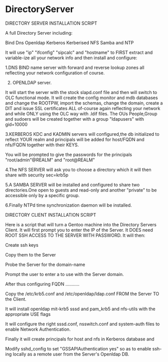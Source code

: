# DirectoryServer

DIRECTORY SERVER INSTALLATION SCRIPT

A full Directory Server including:

Bind Dns
Openldap
Kerberos
Kerberised NFS
Samba and
NTP

It will use "ip" "ifconfig" "sipcalc" and "hostname" to FIRST extract and variable-ize all your network info and then install and configure:

1.DNS BIND name server with forward and reverse lookup zones all reflecting your network configuration of course.

2. OPENLDAP server.

It will start the server with the stock slapd.conf file and then will switch to OLC functional mode.
It will create the config monitor and mdb databases and change the ROOTPW, import the schemas, change the domain, create a DIT and issue SSL certificates ALL of-course again reflecting your network and while ONLY using the OLC way with .ldif files.
The OUs People,Group and sudoers will be created together with a group "ldapusers" with gid=10000

3.KERBEROS KDC and KADMIN servers will configured,the db initialized to reflect YOUR realm and principals will be added for host/FQDN and nfs/FQDN together with their KEYS.

You will be prompted to give the passwords for the principals "root/admin"@REALM" and "root@REALM"

4.The NFS SERVER will ask you to choose a directory which it will then share with security sec=krb5p

5.A SAMBA SERVER will be installed and configured to share two directories.One open to guests and read-only and another "private" to be accessible only by a specific group.

6.Finally NTPd time synchronization daemon will be installed.

DIRECTORY CLIENT INSTALLATION SCRIPT

Here is a script that will turn a Gentoo machine into the Directory Servers Client.
It will first prompt you to enter the IP of the Server.
It DOES need ROOT SSH ACCESS TO THE SERVER WITH PASSWORD.
It will then:

Create ssh keys

Copy them to the Server

Probe the Server for the domain-name

Prompt the user to enter a <name> to use with the Server domain.

After thus configuring FQDN ...........

Copy the /etc/krb5.conf and /etc/openldap/ldap.conf FROM the Server TO the Client.

It will install openldap mit-krb5 sssd and pam_krb5 and nfs-utils with the appropriate USE flags

It will configure the right sssd.conf, nsswitch.conf and system-auth files to enable Network Authentication.

Finally it will create principals for host and nfs in Kerberos database and

Modify sshd_config to set "GSSAPIAuthentication yes" so as to enable ssh-ing locally as a remote user from the Server's Openldap DB.
